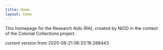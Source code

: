 ```yaml
---
title: Home
layout: home
---
```


This homepage for the Research Aids (RA), created by NIOD in the context of the Colonial Collections project. 


current version from 2025-08-21 06:33:19.288443